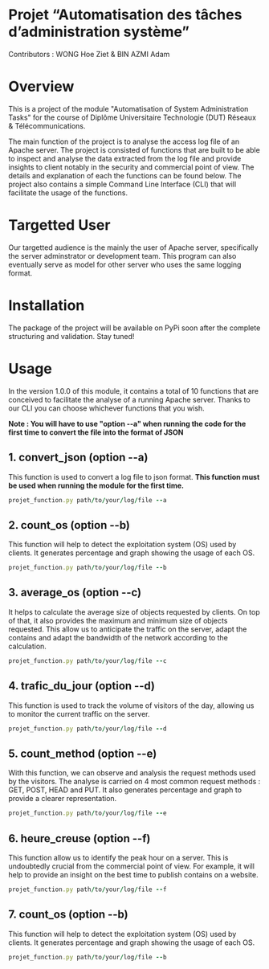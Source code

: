 # Projet “Automatisation des tâches d’administration système”
Contributors : WONG Hoe Ziet & BIN AZMI Adam

# Overview
This is a project of the module "Automatisation of System Administration Tasks" for the course of Diplôme Universitaire Technologie (DUT) Réseaux & Télécommunications.

The main function of the project is to analyse the access log file of an Apache server. The project is consisted of functions that are built to be able to inspect and analyse the data extracted from the log file and provide insights to client notably in the security and commercial point of view. The details and explanation of each the functions can be found below. The project also contains a simple Command Line Interface (CLI) that will facilitate the usage of the functions.

# Targetted User
Our targetted audience is the mainly the user of Apache server, specifically the server adminstrator or development team. This program can also eventually serve as model for other server who uses the same logging format.

# Installation
The package of the project will be available on PyPi soon after the complete structuring and validation. Stay tuned!

# Usage
In the version 1.0.0 of this module, it contains a total of 10 functions that are conceived to facilitate the analyse of a running Apache server. Thanks to our CLI you can choose whichever functions that you wish. 

**Note : You will have to use "option --a" when running the code for the first time to convert the file into the format of JSON**
  
  ## 1. convert_json (option --a)
  This function is used to convert a log file to json format. **This function must be used when running the module for the first time.**
  ```ruby
  projet_function.py path/to/your/log/file --a
  ```
  ## 2. count_os (option --b)
  This function will help to detect the exploitation system (OS) used by clients. It generates percentage and graph showing the usage of each OS.
  ```ruby
  projet_function.py path/to/your/log/file --b
  ```
   ## 3. average_os (option --c)
  It helps to calculate the average size of objects requested by clients. On top of that, it also provides the maximum and minimum size of objects requested. This allow us to anticipate the traffic on the server, adapt the contains and adapt the bandwidth of the network according to the calculation.
  ```ruby
  projet_function.py path/to/your/log/file --c
  ```
   ## 4. trafic_du_jour (option --d)
  This function is used to track the volume of visitors of the day, allowing us to monitor the current traffic on the server.
  ```ruby
  projet_function.py path/to/your/log/file --d
  ```
   ## 5. count_method (option --e)
  With this function, we can observe and analysis the request methods used by the visitors. The analyse is carried on 4 most common request methods : GET, POST, HEAD and PUT. It also generates percentage and graph to provide a clearer representation.
  ```ruby
  projet_function.py path/to/your/log/file --e
  ```
   ## 6. heure_creuse (option --f)
  This function allow us to identify the peak hour on a server. This is undoubtedly crucial from the commercial point of view. For example, it will help to provide an insight on the best time to publish contains on a website.
  ```ruby
  projet_function.py path/to/your/log/file --f
  ```
   ## 7. count_os (option --b)
  This function will help to detect the exploitation system (OS) used by clients. It generates percentage and graph showing the usage of each OS.
  ```ruby
  projet_function.py path/to/your/log/file --b
  ```
